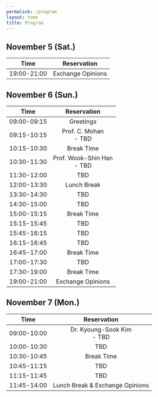 ```yaml
---
permalink: /program
layout: home
title: Program
---
```



## November 5 (Sat.)

|Time|Reservation|
|:-:|:-:|
|19:00-21:00|Exchange Opinions|


## November 6 (Sun.)

|Time|Reservation|
|:-:|:-:|
|09:00-09:15|Greetings|
|09:15-10:15|Prof. C. Mohan<br>- TBD|
|10:15-10:30|Break Time|
|10:30-11:30|Prof. Wook-Shin Han<br>- TBD|
|11:30-12:00|TBD|
|12:00-13:30|Lunch Break|
|13:30-14:30|TBD|
|14:30-15:00|TBD|
|15:00-15:15|Break Time|
|15:15-15:45|TBD|
|15:45-16:15|TBD|
|16:15-16:45|TBD|
|16:45-17:00|Break Time|
|17:00-17:30|TBD|
|17:30-19:00|Break Time|
|19:00-21:00|Exchange Opinions|


## November 7 (Mon.)

|Time|Reservation|
|:-:|:-:|
|09:00-10:00|Dr. Kyoung-Sook Kim<br>- TBD|
|10:00-10:30|TBD|
|10:30-10:45|Break Time|
|10:45-11:15|TBD|
|11:15-11:45|TBD|
|11:45-14:00|Lunch Break & Exchange Opinions|
